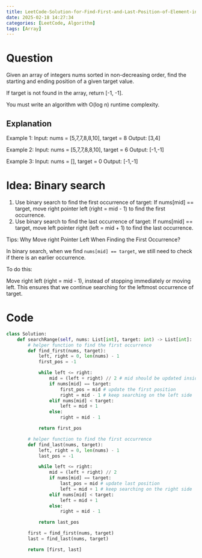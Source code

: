```yaml
---
title: LeetCode-Solution-for-Find-First-and-Last-Position-of-Element-in-Sorted-Array
date: 2025-02-18 14:27:34
categories: [LeetCode, Algorithm]
tags: [Array]
---
```


# Question

Given an array of integers nums sorted in non-decreasing order, find the starting and ending position of a given target value.

If target is not found in the array, return [-1, -1].

You must write an algorithm with O(log n) runtime complexity.

## Explanation

Example 1:
Input: nums = [5,7,7,8,8,10], target = 8
Output: [3,4]

Example 2:
Input: nums = [5,7,7,8,8,10], target = 6
Output: [-1,-1]

Example 3:
Input: nums = [], target = 0
Output: [-1,-1]

# Idea: Binary search

1. Use binary search to find the first occurrence of target:
   If nums[mid] == target, move right pointer left (right = mid - 1) to find the first occurrence.
2. Use binary search to find the last occurrence of target:
   If nums[mid] == target, move left pointer right (left = mid + 1) to find the last occurrence.

Tips:
Why Move right Pointer Left When Finding the First Occurrence?

In binary search, when we find `nums[mid] == target`, we still need to check if there is an earlier occurrence.

To do this:

Move right left (right = mid - 1), instead of stopping immediately or moving left.
This ensures that we continue searching for the leftmost occurrence of target.

# Code

```python
class Solution:
    def searchRange(self, nums: List[int], target: int) -> List[int]:
        # helper function to find the first occurrence
        def find_first(nums, target):
            left, right = 0, len(nums) - 1
            first_pos = -1

            while left <= right:
                mid = (left + right) // 2 # mid should be updated inside the loop in every iteration
                if nums[mid] == target:
                    first_pos = mid # update the first position
                    right = mid - 1 # keep searching on the left side
                elif nums[mid] < target:
                    left = mid + 1
                else:
                    right = mid - 1

            return first_pos

        # helper function to find the first occurrence
        def find_last(nums, target):
            left, right = 0, len(nums) - 1
            last_pos = -1

            while left <= right:
                mid = (left + right) // 2
                if nums[mid] == target:
                    last_pos = mid # update last position
                    left = mid + 1 # keep searching on the right side
                elif nums[mid] < target:
                    left = mid + 1
                else:
                    right = mid - 1

            return last_pos

        first = find_first(nums, target)
        last = find_last(nums, target)

        return [first, last]


```

